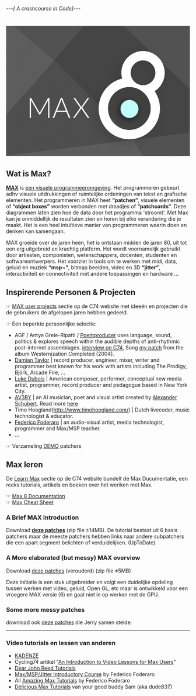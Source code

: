*---[ A crashcourse in Code]---*

# ![MAX](images/max/c74-max8_v3.png)
## Wat is Max?
**[MAX](https://cycling74.com/products/max)** is [een visuele programmeeromgeving](https://en.wikipedia.org/wiki/Visual_programming_language). Het programmeren gebeurt adhv visuele uitdrukkingen of ruimtelijke ordeningen van tekst en grafische elementen. Het programmeren in MAX heet **“patchen“**, visuele elementen of **“object boxes”** worden verbonden met draadjes of **“patchcords“**. Deze diagrammen laten zien hoe de data door het programma 'stroomt'. Met Max kan je onmiddellijk de resultaten zien en horen bij elke verandering die je maakt. Het is een heel intuïtieve manier van programmeren waarin doen en denken kan samengaan.

MAX groeide over de jaren heen, het is ontstaan midden de jaren 80, uit tot een erg uitgebreid en krachtig platform. Het wordt voornamelijk gebruikt door artiesten, componisten, wetenschappers, docenten, studenten en softwareontwerpers. Het voorziet in tools om te werken met midi, data, geluid en muziek **“msp~”**, bitmap beelden, video en 3D **“jitter”**, interactiviteit en connectiviteit met andere toepassingen en hardware ...

## Inspirerende Personen & Projecten
☞ [MAX user projects](https://cycling74.com/projects) sectie op de C74 website met ideeën en projecten die de gebruikers de afgelopen jaren hebben gedeeld.

☞ Een beperkte persoonlijke selectie:  
* AGF / Antye Greie-Ripatti / [Poemproducer](http://www.poemproducer.com/) uses language, sound, politics & explores speech within the audible depths of anti-rhythmic post-internet assemblages. [interview on C74](https://cycling74.com/forums/an-interview-with-antye-greie-ripatti-agf/), Song [my patch](https://www.youtube.com/watch?v=7o5pPcqcS_k) from the album Westernization Completed (2004).
* [Damian Taylor](https://www.damiantaylor.com/) | record producer, engineer, mixer, writer and programmer best known for his work with artists including The Prodigy, Björk, Arcade Fire, ...
* [Luke Dubois](https://lukedubois.com/) | American composer, performer, conceptual new media artist, programmer, record producer and pedagogue based in New York City.
* [AV3RY](http://www.av3ry.net/) | an AI musician, poet and visual artist created by [Alexander Schubert](http://www.alexanderschubert.net). Read more [here](https://cycling74.com/projects/av3ry)
* Timo Hoogland(http://www.timohoogland.com/) | Dutch livecoder, music technologist & educator.
* [Federico Foderaro](https://www.federicofoderaro.com/patches.html) | an audio-visual artist, media technologist, programmer and Max/MSP teacher.
* ...

☞ Verzameling [DEMO](downloads/max/Demos.zip) patchers

## Max leren
De [Learn Max](https://cycling74.com/learn) sectie op de C74 website bundelt de Max Ducumentatie, een reeks tutorials, artikels en boeken over het weriken met Max.    

☞ [Max 8 Documentation](https://docs.cycling74.com/MAX8)    
☞ [Max Cheat Sheet](downloads/max/MAX_cheatsheet_v2.pdf)    

### A Brief MAX Introduction
Download **[deze patches](downloads/max/A_brief_introduction.zip)** (zip file ±14MB). De tutorial bestaat uit 6 basis patchers maar de meeste patchers hebben links naar andere subpatchers die een apart segment belichten of verduidelijken. (UpToDate)

### A More elaborated (but messy) MAX overview
Download [deze patches](downloads/max/A_More_Elaborated_Overview.zip) (verouderd) (zip file ±5MB)

Deze initiatie is een stuk uitgebreider en volgt een duidelijke opdeling tussen werken met video, geluid, Open GL, etc maar is ontwikkeld voor een vroegere MAX versie (6) en gaat niet in op werken met de GPU.

### Some more messy patches 
download ook [deze patches](downloads/max/codelabMAX_jerry.zip) die Jerry samen stelde.

<hr>

### Video tutorials en lessen van anderen
* [KADENZE](https://www.kadenze.com/courses/programming-MAX-structuring-interactive-software-for-digital-arts-i/info)
* Cycling74 artikel "[An Introduction to Video Lessons for Max Users](https://cycling74.com/articles/an-introduction-to-free-video-lessons-for-max-msp-users)"
* [Dear John Reed Tutorials](https://www.youtube.com/channel/UCcj4IblMypOlKPYU7aRsQRg)
* [Max/MSP/Jitter Introductory Course](https://www.youtube.com/playlist?list=PLRc5WfOZXC4nRlW4GOXO-0LZDsoG82ZVv) by Federico Foderaro
* All [Amazing Max Tutorials](https://www.youtube.com/playlist?list=PLRc5WfOZXC4ktigvYCDhek0475hizrnM5) by Federico Foderaro
* [Delicious Max Tutorials](https://www.youtube.com/playlist?list=PLD45EDA6F67827497) van your good buddy Sam (aka dude837)


